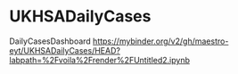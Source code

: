 # UKHSADailyCases
DailyCasesDashboard
https://mybinder.org/v2/gh/maestro-eyt/UKHSADailyCases/HEAD?labpath=%2Fvoila%2Frender%2FUntitled2.ipynb
